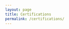 ```yaml
---
layout: page
title: Certifications
permalink: /certifications/
---
```


<div data-iframe-width="150" data-iframe-height="270" data-share-badge-id="d185bb5e-7508-4dca-8d8d-3ef1d55c78ad" data-share-badge-host="https://www.credly.com"></div><script type="text/javascript" async src="//cdn.credly.com/assets/utilities/embed.js"></script>
